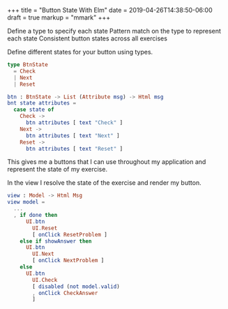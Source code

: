 +++
title = "Button State With Elm"
date = 2019-04-26T14:38:50-06:00
draft = true
markup = "mmark"
+++

Define a type to specify each state
Pattern match on the type to represent each state
Consistent button states across all exercises

Define different states for your button using types.

```elm
type BtnState
  = Check
  | Next
  | Reset

btn : BtnState -> List (Attribute msg) -> Html msg
bnt state attributes =
  case state of
    Check ->
      btn attributes [ text "Check" ]
    Next ->
      btn attributes [ text "Next" ]
    Reset ->
      btn attributes [ text "Reset" ]
```

This gives me a buttons that I can use throughout my application and represent the state of my exercise.

In the view I resolve the state of the exercise and render my button.

```elm
view : Model -> Html Msg
view model =
  ...
  , if done then
      UI.btn
        UI.Reset
        [ onClick ResetProblem ]
    else if showAnswer then
      UI.btn
        UI.Next
        [ onClick NextProblem ]
    else
      UI.btn
        UI.Check
        [ disabled (not model.valid)
        , onClick CheckAnswer
        ]
```



